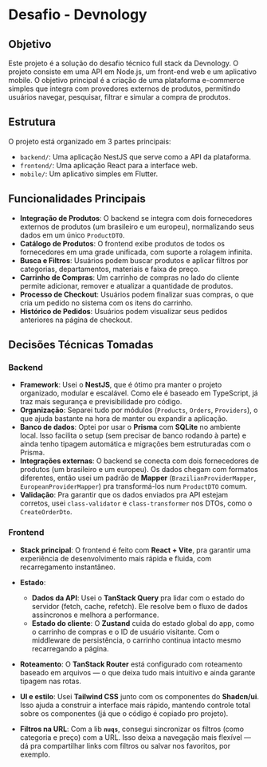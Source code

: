 # Desafio - Devnology

## Objetivo

Este projeto é a solução do desafio técnico full stack da Devnology. O projeto consiste em uma API em Node.js, um front-end web e um aplicativo mobile. O objetivo principal é a criação de uma plataforma e-commerce simples que integra com provedores externos de produtos, permitindo usuários navegar, pesquisar, filtrar e simular a compra de produtos. 

## Estrutura

O projeto está organizado em 3 partes principais:

-   `backend/`: Uma aplicação NestJS que serve como a API da plataforma.
-   `frontend/`: Uma aplicação React para a interface web.
-   `mobile/`: Um aplicativo simples em Flutter.

## Funcionalidades Principais

- **Integração de Produtos**: O backend se integra com dois fornecedores externos de produtos (um brasileiro e um europeu), normalizando seus dados em um único `ProductDTO`.
- **Catálogo de Produtos**: O frontend exibe produtos de todos os fornecedores em uma grade unificada, com suporte a rolagem infinita.
- **Busca e Filtros**: Usuários podem buscar produtos e aplicar filtros por categorias, departamentos, materiais e faixa de preço.
- **Carrinho de Compras**: Um carrinho de compras no lado do cliente permite adicionar, remover e atualizar a quantidade de produtos.
- **Processo de Checkout**: Usuários podem finalizar suas compras, o que cria um pedido no sistema com os itens do carrinho.
- **Histórico de Pedidos**: Usuários podem visualizar seus pedidos anteriores na página de checkout.

## Decisões Técnicas Tomadas

### Backend

- **Framework**: Usei o **NestJS**, que é ótimo pra manter o projeto organizado, modular e escalável. Como ele é baseado em TypeScript, já traz mais segurança e previsibilidade pro código.
- **Organização**: Separei tudo por módulos (`Products`, `Orders`, `Providers`), o que ajuda bastante na hora de manter ou expandir a aplicação.
- **Banco de dados**: Optei por usar o **Prisma** com **SQLite** no ambiente local. Isso facilita o setup (sem precisar de banco rodando à parte) e ainda tenho tipagem automática e migrações bem estruturadas com o Prisma.
- **Integrações externas**: O backend se conecta com dois fornecedores de produtos (um brasileiro e um europeu). Os dados chegam com formatos diferentes, então usei um padrão de **Mapper** (`BrazilianProviderMapper`, `EuropeanProviderMapper`) pra transformá-los num `ProductDTO` comum.
- **Validação**: Pra garantir que os dados enviados pra API estejam corretos, usei `class-validator` e `class-transformer` nos DTOs, como o `CreateOrderDto`.

### Frontend

- **Stack principal**: O frontend é feito com **React + Vite**, pra garantir uma experiência de desenvolvimento mais rápida e fluida, com recarregamento instantâneo.
- **Estado**:

  - **Dados da API**: Usei o **TanStack Query** pra lidar com o estado do servidor (fetch, cache, refetch). Ele resolve bem o fluxo de dados assíncronos e melhora a performance.
  - **Estado do cliente**: O **Zustand** cuida do estado global do app, como o carrinho de compras e o ID de usuário visitante. Com o middleware de persistência, o carrinho continua intacto mesmo recarregando a página.
- **Roteamento**: O **TanStack Router** está configurado com roteamento baseado em arquivos — o que deixa tudo mais intuitivo e ainda garante tipagem nas rotas.
- **UI e estilo**: Usei **Tailwind CSS** junto com os componentes do **Shadcn/ui**. Isso ajuda a construir a interface mais rápido, mantendo controle total sobre os componentes (já que o código é copiado pro projeto).
- **Filtros na URL**: Com a lib **`nuqs`**, consegui sincronizar os filtros (como categoria e preço) com a URL. Isso deixa a navegação mais flexível — dá pra compartilhar links com filtros ou salvar nos favoritos, por exemplo.
